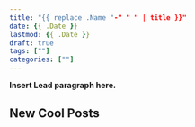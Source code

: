 ```yaml
---
title: "{{ replace .Name "-" " " | title }}"
date: {{ .Date }}
lastmod: {{ .Date }}
draft: true
tags: [""]
categories: [""]
---
```


**Insert Lead paragraph here.**

## New Cool Posts
